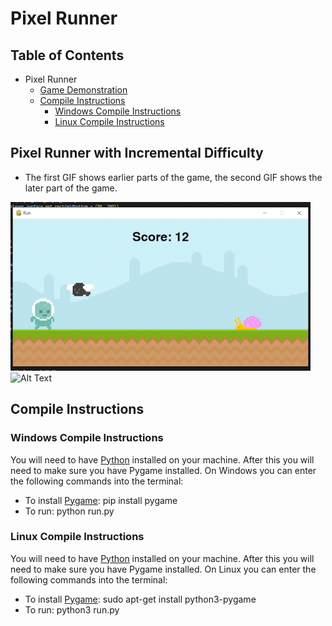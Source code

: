 # Pixel Runner

## Table of Contents
- Pixel Runner
  * [Game Demonstration](#pixel-runner-with-incremental-difficulty)
  * [Compile Instructions](#compile-instructions)
    * [Windows Compile Instructions](#windows-compile-instructions)
    * [Linux Compile Instructions](#linux-compile-instructions)



## Pixel Runner with Incremental Difficulty
* The first GIF shows earlier parts of the game, the second GIF shows the later part of the game.


![Alt Text](https://github.com/RobertCarrUTA/Pixel-Runner-Python/blob/main/gifs/run.gif) ![Alt Text](https://github.com/RobertCarrUTA/Pixel-Runner-Python/blob/main/gifs/run%20(2).gif)




## Compile Instructions


### Windows Compile Instructions
You will need to have [Python](https://www.python.org/) installed on your machine. After this you will need to make sure you have Pygame installed. On Windows you can enter the following commands into the terminal:
* To install [Pygame](https://www.pygame.org/wiki/GettingStarted): pip install pygame
* To run: python run.py


### Linux Compile Instructions
You will need to have [Python](https://www.python.org/) installed on your machine. After this you will need to make sure you have Pygame installed. On Linux you can enter the following commands into the terminal:
* To install [Pygame](https://www.pygame.org/wiki/GettingStarted): sudo apt-get install python3-pygame
* To run: python3 run.py

